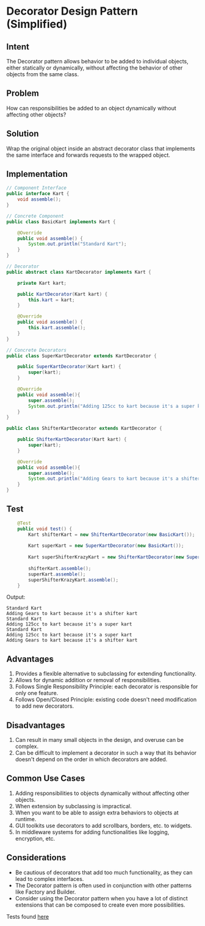 # Decorator Design Pattern (Simplified)

## Intent
The Decorator pattern allows behavior to be added to individual objects, either statically or dynamically, without affecting the behavior of other objects from the same class.

## Problem
How can responsibilities be added to an object dynamically without affecting other objects?

## Solution
Wrap the original object inside an abstract decorator class that implements the same interface and forwards requests to the wrapped object.

## Implementation

```java
// Component Interface
public interface Kart {
    void assemble();
}

// Concrete Component
public class BasicKart implements Kart {

    @Override
    public void assemble() {
        System.out.println("Standard Kart");
    }
}

// Decorator
public abstract class KartDecorator implements Kart {

    private Kart kart;

    public KartDecorator(Kart kart) {
        this.kart = kart;
    }

    @Override
    public void assemble() {
        this.kart.assemble();
    }
}

// Concrete Decorators
public class SuperKartDecorator extends KartDecorator {

    public SuperKartDecorator(Kart kart) {
        super(kart);
    }

    @Override
    public void assemble(){
        super.assemble();
        System.out.println("Adding 125cc to kart because it's a super kart");
    }
}

public class ShifterKartDecorator extends KartDecorator {

    public ShifterKartDecorator(Kart kart) {
        super(kart);
    }

    @Override
    public void assemble(){
        super.assemble();
        System.out.println("Adding Gears to kart because it's a shifter kart");
    }
}

```

## Test

```java
    @Test
    public void test() {
        Kart shifterKart = new ShifterKartDecorator(new BasicKart());
    
        Kart superKart = new SuperKartDecorator(new BasicKart());
    
        Kart superShifterKrazyKart = new ShifterKartDecorator(new SuperKartDecorator(new BasicKart()));
    
        shifterKart.assemble();
        superKart.assemble();
        superShifterKrazyKart.assemble();
    }
```

Output:
```
Standard Kart
Adding Gears to kart because it's a shifter kart
Standard Kart
Adding 125cc to kart because it's a super kart
Standard Kart
Adding 125cc to kart because it's a super kart
Adding Gears to kart because it's a shifter kart
```

## Advantages
1. Provides a flexible alternative to subclassing for extending functionality.
2. Allows for dynamic addition or removal of responsibilities.
3. Follows Single Responsibility Principle: each decorator is responsible for only one feature.
4. Follows Open/Closed Principle: existing code doesn't need modification to add new decorators.

## Disadvantages
1. Can result in many small objects in the design, and overuse can be complex.
2. Can be difficult to implement a decorator in such a way that its behavior doesn't depend on the order in which decorators are added.

## Common Use Cases
1. Adding responsibilities to objects dynamically without affecting other objects.
2. When extension by subclassing is impractical.
3. When you want to be able to assign extra behaviors to objects at runtime.
4. GUI toolkits use decorators to add scrollbars, borders, etc. to widgets.
5. In middleware systems for adding functionalities like logging, encryption, etc.

## Considerations
- Be cautious of decorators that add too much functionality, as they can lead to complex interfaces.
- The Decorator pattern is often used in conjunction with other patterns like Factory and Builder.
- Consider using the Decorator pattern when you have a lot of distinct extensions that can be composed to create even more possibilities.

Tests found [here](../../../../../src/test/java/structural/decorator)
